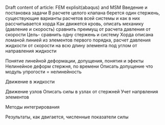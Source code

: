 Draft content of article:
FEM explisit(abaqus) and MSM
Введение и постановка задачи
В расчете целого клапана берется один стержень, существующие варианты расчетов всей системы и как в них рассчитывается хорда
Как движется кровь, описать механику (давление и скорость) сравнить преимущ от расчета давления от скорости
Цель- сравнить одну стержень и систему
Хорда описана ломаной линией из элементов первого порядка, расчет давления жидкости от скорости на всю длину элемента под углом от направления жидкости

Понятие линейной деформации, допущения, понятия и эфекты
Нелинейное деформ стержня, по времени
Описать допущение что модуль упрогости = нелинейность 

Движение в жидкости

Движение узлов 
Описать силы в узлах от стержней
Учет напрвления элементов

Методы интегрирования

Результаты, как двигается, численные показатели силы
